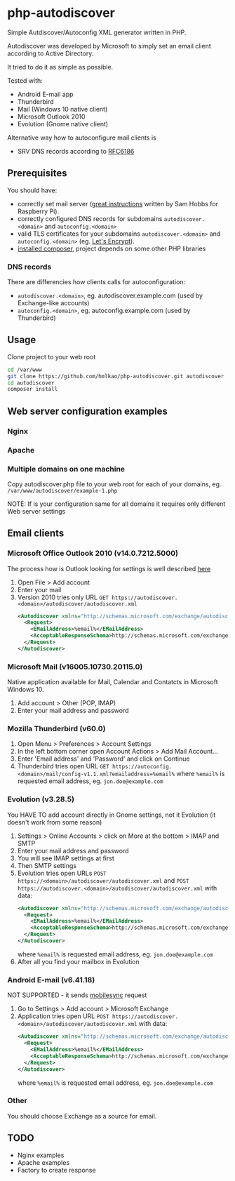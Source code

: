 # php-autodiscover
Simple Autdiscover/Autoconfig XML generator written in PHP.

Autodiscover was developed by Microsoft to simply set an email client according to Active Directory.

It tried to do it as simple as possible.

Tested with:
 - Android E-mail app
 - Thunderbird
 - Mail (Windows 10 native client)
 - Microsoft Outlook 2010
 - Evolution (Gnome native client)

Alternative way how to autoconfigure mail clients is
 - SRV DNS records according to [RFC6186](https://tools.ietf.org/html/rfc6186)

## Prerequisites
You should have:
 - correctly set mail server ([great instructions] written by Sam Hobbs for Raspberry Pi).
 - correctly configured DNS records for subdomains `autodiscover.<domain>` and `autoconfig.<domain>`
 - valid TLS certificates for your subdomains `autodiscover.<domain>` and `autoconfig.<domain>` (eg. [Let's Encrypt]).
 - [installed composer](https://getcomposer.org), project depends on some other PHP libraries

### DNS records
There are differencies how clients calls for autoconfiguration:
 - `autodiscover.<domain>`, eg. autodiscover.example.com (used by Exchange-like accounts)
 - `autoconfig.<domain>`, eg. autoconfig.example.com (used by Thunderbird)

## Usage
Clone project to your web root
```bash
cd /var/www
git clone https://github.com/hmlkao/php-autodiscover.git autodiscover
cd autodiscover
composer install
```

## Web server configuration examples

### Nginx

### Apache

### Multiple domains on one machine
Copy autodiscover.php file to your web root for each of your domains, eg. `/var/www/autodiscover/example-1.php`

NOTE: If is your configuration same for all domains it requires only different Web server settings

## Email clients

### Microsoft Office Outlook 2010 (v14.0.7212.5000)
The process how is Outlook looking for settings is well described [here](https://technet.microsoft.com/en-us/library/cc511507.aspx?f=255&mspperror=-2147217396#Anchor_2)
1. Open File > Add account
1. Enter your mail
1. Version 2010 tries only URL `GET https://autodiscover.<domain>/autodiscover/autodiscover.xml`
    ```xml
    <Autodiscover xmlns="http://schemas.microsoft.com/exchange/autodiscover/mobilesync/requestschema/2006">
      <Request>
        <EMailAddress>%email%</EMailAddress>
        <AcceptableResponseSchema>http://schemas.microsoft.com/exchange/autodiscover/mobilesync/responseschema/2006</AcceptableResponseSchema>
      </Request>
    </Autodiscover>
    ```

### Microsoft Mail (v16005.10730.20115.0)
Native application available for Mail, Calendar and Contatcts in Microsoft Windows 10.
1. Add account > Other (POP, IMAP)
1. Enter your mail address and password

### Mozilla Thunderbird (v60.0)
1. Open Menu > Preferences > Account Settings
1. In the left bottom corner open Account Actions > Add Mail Account...
1. Enter 'Email address' and 'Password' and click on Continue
1. Thunderbird tries open URL `GET https://autoconfig.<domain>/mail/config-v1.1.xml?emailaddress=%email%`
   where `%email%` is requested email address, eg. `jon.doe@example.com`

### Evolution (v3.28.5)

You HAVE TO add account directly in Gnome settings, not it Evolution (it doesn't work from some reason)

1. Settings > Online Accounts > click on More at the bottom > IMAP and SMTP
1. Enter your mail address and password
1. You will see IMAP settings at first
1. Then SMTP settings
1. Evolution tries open URLs `POST https://<domain>/autodiscover/autodiscover.xml` and `POST https://autodiscover.<domain>/autodiscover/autodiscover.xml` with data:
    ```xml
    <Autodiscover xmlns="http://schemas.microsoft.com/exchange/autodiscover/outlook/requestschema/2006">
      <Request>
        <EMailAddress>%email%</EMailAddress>
        <AcceptableResponseSchema>http://schemas.microsoft.com/exchange/autodiscover/outlook/responseschema/2006a</AcceptableResponseSchema>
      </Request>
    </Autodiscover>
    ```
    where `%email%` is requested email address, eg. `jon.doe@example.com`
1. After all you find your mailbox in Evolution

### Android E-mail (v6.41.18)
NOT SUPPORTED - it sends [mobilesync] request

1. Go to Settings > Add account > Microsoft Exchange
1. Application tries open URL `POST https://autodiscover.<domain>/autodiscover/autodiscover.xml` with data:
    ```xml
    <Autodiscover xmlns="http://schemas.microsoft.com/exchange/autodiscover/mobilesync/requestschema/2006">
      <Request>
        <EMailAddress>%email%</EMailAddress>
        <AcceptableResponseSchema>http://schemas.microsoft.com/exchange/autodiscover/mobilesync/responseschema/2006</AcceptableResponseSchema>
      </Request>
    </Autodiscover>
    ```
    where `%email%` is requested email address, eg. `jon.doe@example.com`

### Other
You should choose Exchange as a source for email.

## TODO
- Nginx examples
- Apache examples
- Factory to create response


[1]: <https://developer.mozilla.org/en-US/docs/Mozilla/Thunderbird/Autoconfiguration>
[autoconfig example]: <https://developer.mozilla.org/en-US/docs/Mozilla/Thunderbird/Autoconfiguration/FileFormat/HowTo>
[great instructions]: <https://samhobbs.co.uk/2013/12/raspberry-pi-email-server-part-2-dovecot>
[let's encrypt]: <https://letsencrypt.org/>
[outlook]: <https://technet.microsoft.com/en-us/library/cc511507.aspx?f=255&mspperror=-2147217396#Anchor_3>
[mobilesync]: <https://msdn.microsoft.com/en-us/library/office/hh352638(v=exchg.140).aspx>
[Discovering Account Settings by Using the Autodiscover Command]: <https://msdn.microsoft.com/en-us/library/ee200809(v=exchg.80).aspx>
[pox]: <https://msdn.microsoft.com/en-us/library/aa581522(v=exchg.150).aspx>
